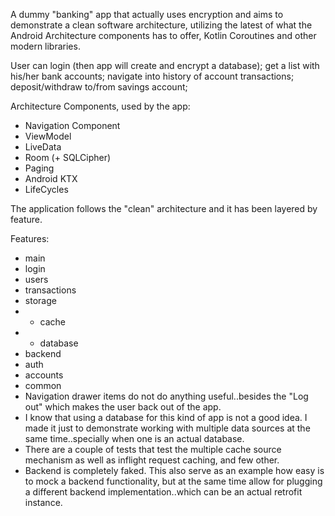
A dummy "banking" app that actually uses encryption and aims to demonstrate a clean software architecture,
utilizing the latest of what the Android Architecture components has to offer,
Kotlin Coroutines and other modern libraries.
 
User can login (then app will create and encrypt a database); get a list with
his/her bank accounts; navigate into history of account transactions; deposit/withdraw to/from
savings account;
 
Architecture Components, used by the app:
- Navigation Component
- ViewModel
- LiveData
- Room (+ SQLCipher)
- Paging
- Android KTX
- LifeCycles
 
The application follows the "clean" architecture and it has been layered by feature.
 
Features:
- main
- login
- users
- transactions
- storage
 - - cache
 - - database
- backend
- auth
- accounts
- common
- Navigation drawer items do not do anything useful..besides the "Log out" which makes the user back out of the app.
- I know that using a database for this kind of app is not a good idea. I made it just to demonstrate working with multiple data sources at the same time..specially when one is an actual database.
- There are a couple of tests that test the multiple cache source mechanism as well as inflight request caching, and few other.
- Backend is completely faked. This also serve as an example how easy is to mock a backend functionality, but at the same time allow for plugging a different backend implementation..which can be an actual retrofit instance.
